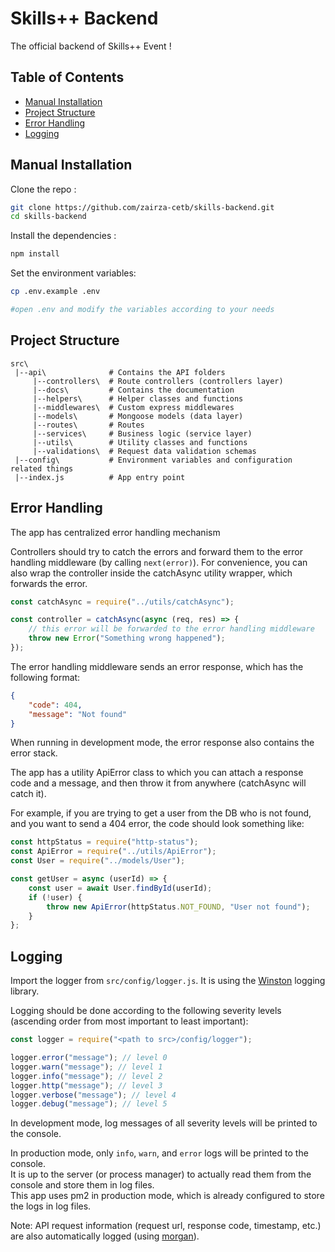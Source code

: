 # Skills++ Backend

The official backend of Skills++ Event !

## Table of Contents

- [Manual Installation](#manual-installation)
- [Project Structure](#project-structure)
- [Error Handling](#error-handling)
- [Logging](#logging)

## Manual Installation

Clone the repo :

```bash
git clone https://github.com/zairza-cetb/skills-backend.git
cd skills-backend
```

Install the dependencies :

```bash
npm install
```

Set the environment variables:

```bash
cp .env.example .env

#open .env and modify the variables according to your needs
```

## Project Structure

```
src\
 |--api\              # Contains the API folders
     |--controllers\  # Route controllers (controllers layer)
     |--docs\         # Contains the documentation
     |--helpers\      # Helper classes and functions
     |--middlewares\  # Custom express middlewares
     |--models\       # Mongoose models (data layer)
     |--routes\       # Routes
     |--services\     # Business logic (service layer)
     |--utils\        # Utility classes and functions
     |--validations\  # Request data validation schemas
 |--config\           # Environment variables and configuration related things
 |--index.js          # App entry point
```

## Error Handling

The app has centralized error handling mechanism

Controllers should try to catch the errors and forward them to the error handling middleware (by calling `next(error)`). For convenience, you can also wrap the controller inside the catchAsync utility wrapper, which forwards the error.

```javascript
const catchAsync = require("../utils/catchAsync");

const controller = catchAsync(async (req, res) => {
	// this error will be forwarded to the error handling middleware
	throw new Error("Something wrong happened");
});
```

The error handling middleware sends an error response, which has the following format:

```json
{
	"code": 404,
	"message": "Not found"
}
```

When running in development mode, the error response also contains the error stack.

The app has a utility ApiError class to which you can attach a response code and a message, and then throw it from anywhere (catchAsync will catch it).

For example, if you are trying to get a user from the DB who is not found, and you want to send a 404 error, the code should look something like:

```javascript
const httpStatus = require("http-status");
const ApiError = require("../utils/ApiError");
const User = require("../models/User");

const getUser = async (userId) => {
	const user = await User.findById(userId);
	if (!user) {
		throw new ApiError(httpStatus.NOT_FOUND, "User not found");
	}
};
```

## Logging

Import the logger from `src/config/logger.js`. It is using the [Winston](https://github.com/winstonjs/winston) logging library.

Logging should be done according to the following severity levels (ascending order from most important to least important):

```javascript
const logger = require("<path to src>/config/logger");

logger.error("message"); // level 0
logger.warn("message"); // level 1
logger.info("message"); // level 2
logger.http("message"); // level 3
logger.verbose("message"); // level 4
logger.debug("message"); // level 5
```

In development mode, log messages of all severity levels will be printed to the console.

In production mode, only `info`, `warn`, and `error` logs will be printed to the console.\
It is up to the server (or process manager) to actually read them from the console and store them in log files.\
This app uses pm2 in production mode, which is already configured to store the logs in log files.

Note: API request information (request url, response code, timestamp, etc.) are also automatically logged (using [morgan](https://github.com/expressjs/morgan)).